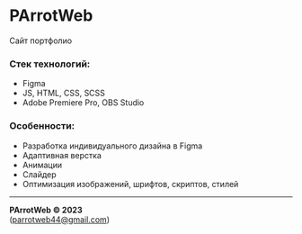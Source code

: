 # PArrotWeb
Сайт портфолио

### Стек технологий:
- Figma
- JS, HTML, CSS, SCSS
- Adobe Premiere Pro, OBS Studio


### Особенности:
- Разработка индивидуального дизайна в Figma
- Адаптивная верстка
- Анимации
- Слайдер
- Оптимизация изображений, шрифтов, скриптов, стилей

---
**PArrotWeb © 2023**  
(parrotweb44@gmail.com)


